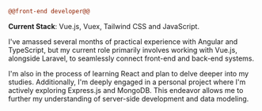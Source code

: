 ```diff
@@front-end developer@@
```

**Current Stack**: Vue.js, Vuex, Tailwind CSS and JavaScript.

I've amassed several months of practical experience with Angular and TypeScript, but my current role primarily involves working with Vue.js, alongside Laravel, to seamlessly connect front-end and back-end systems.

I'm also in the process of learning React and plan to delve deeper into my studies. Additionally, I'm deeply engaged in a personal project where I'm actively exploring Express.js and MongoDB. This endeavor allows me to further my understanding of server-side development and data modeling.
